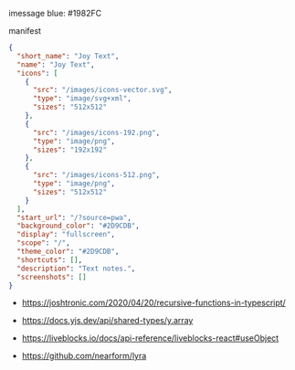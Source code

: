 imessage blue: #1982FC

manifest

```json
{
  "short_name": "Joy Text",
  "name": "Joy Text",
  "icons": [
    {
      "src": "/images/icons-vector.svg",
      "type": "image/svg+xml",
      "sizes": "512x512"
    },
    {
      "src": "/images/icons-192.png",
      "type": "image/png",
      "sizes": "192x192"
    },
    {
      "src": "/images/icons-512.png",
      "type": "image/png",
      "sizes": "512x512"
    }
  ],
  "start_url": "/?source=pwa",
  "background_color": "#2D9CDB",
  "display": "fullscreen",
  "scope": "/",
  "theme_color": "#2D9CDB",
  "shortcuts": [],
  "description": "Text notes.",
  "screenshots": []
}
```

- https://joshtronic.com/2020/04/20/recursive-functions-in-typescript/
- https://docs.yjs.dev/api/shared-types/y.array
- https://liveblocks.io/docs/api-reference/liveblocks-react#useObject

- https://github.com/nearform/lyra
